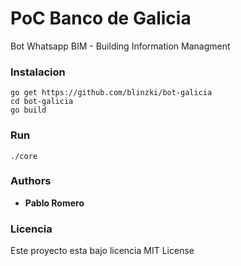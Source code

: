 # PoC Banco de Galicia 

Bot Whatsapp BIM - Building Information Managment

### Instalacion 

```
go get https://github.com/blinzki/bot-galicia
cd bot-galicia
go build
```
### Run 

```
./core
```

### Authors

* **Pablo Romero** 

### Licencia

Este proyecto esta bajo licencia MIT License 

